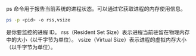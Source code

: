 ps 命令用于报告当前系统的进程状态。可以通过它获取进程的内存使用信息。

```bash
ps -p <pid> -o rss,vsize
```

<pid> 是你要监控的进程 ID。
rss（Resident Set Size）表示进程当前驻留在物理内存中的大小（以千字节为单位）。
vsize（Virtual Size）表示进程的虚拟内存大小（以千字节为单位）。








